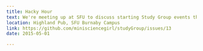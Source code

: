 ```yaml
---
title: Hacky Hour
text: We're meeting up at SFU to discuss starting Study Group events there.
location: Highland Pub, SFU Burnaby Campus
link: https://github.com/minisciencegirl/studyGroup/issues/13
date: 2015-05-01

---
```

